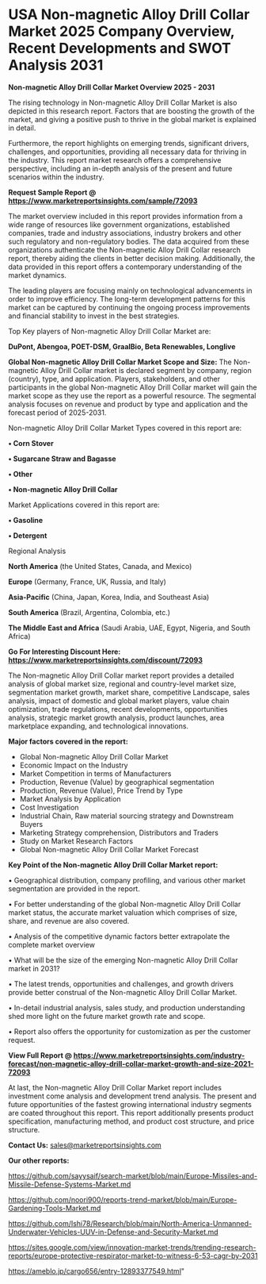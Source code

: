 # USA  Non-magnetic Alloy Drill Collar Market 2025 Company Overview, Recent Developments and SWOT Analysis 2031

<Strong> Non-magnetic Alloy Drill Collar Market Overview 2025 - 2031</strong>

The rising technology in Non-magnetic Alloy Drill Collar Market is also depicted in this research report. Factors that are boosting the growth of the market, and giving a positive push to thrive in the global market is explained in detail.

Furthermore, the report highlights on emerging trends, significant drivers, challenges, and opportunities, providing all necessary data for thriving in the industry. This report market research offers a comprehensive perspective, including an in-depth analysis of the present and future scenarios within the industry.

<strong>Request Sample Report @ <a href=https://www.marketreportsinsights.com/sample/72093>https://www.marketreportsinsights.com/sample/72093</a></strong>

The market overview included in this report provides information from a wide range of resources like government organizations, established companies, trade and industry associations, industry brokers and other such regulatory and non-regulatory bodies. The data acquired from these organizations authenticate the Non-magnetic Alloy Drill Collar research report, thereby aiding the clients in better decision making. Additionally, the data provided in this report offers a contemporary understanding of the market dynamics.

The leading players are focusing mainly on technological advancements in order to improve efficiency. The long-term development patterns for this market can be captured by continuing the ongoing process improvements and financial stability to invest in the best strategies.

Top Key players of Non-magnetic Alloy Drill Collar Market are:

<strong>DuPont, Abengoa, POET-DSM, GraalBio, Beta Renewables, Longlive</strong>

<strong><b>Global Non-magnetic Alloy Drill Collar Market Scope and Size:</b></strong>
The Non-magnetic Alloy Drill Collar market is declared segment by company, region (country), type, and application. Players, stakeholders, and other participants in the global Non-magnetic Alloy Drill Collar market will gain the market scope as they use the report as a powerful resource. The segmental analysis focuses on revenue and product by type and application and the forecast period of 2025-2031.

Non-magnetic Alloy Drill Collar Market Types covered in this report are:

<strong>• Corn Stover

• Sugarcane Straw and Bagasse

• Other

• Non-magnetic Alloy Drill Collar</strong>

Market Applications covered in this report are:

<strong>• Gasoline

• Detergent</strong> 

Regional Analysis

<strong>North America</strong> (the United States, Canada, and Mexico)

<strong>Europe</strong> (Germany, France, UK, Russia, and Italy)

<strong>Asia-Pacific</strong> (China, Japan, Korea, India, and Southeast Asia)

<strong>South America</strong> (Brazil, Argentina, Colombia, etc.)

<strong>The Middle East and Africa</strong> (Saudi Arabia, UAE, Egypt, Nigeria, and South Africa)

<strong>Go For Interesting Discount Here: <a href=https://www.marketreportsinsights.com/discount/72093>https://www.marketreportsinsights.com/discount/72093</a></strong>

The Non-magnetic Alloy Drill Collar market report provides a detailed analysis of global market size, regional and country-level market size, segmentation market growth, market share, competitive Landscape, sales analysis, impact of domestic and global market players, value chain optimization, trade regulations, recent developments, opportunities analysis, strategic market growth analysis, product launches, area marketplace expanding, and technological innovations.

<strong><b>Major factors covered in the report:</b></strong>
<ul>
  <li>Global Non-magnetic Alloy Drill Collar Market </li>
  <li>Economic Impact on the Industry</li>
  <li>Market Competition in terms of Manufacturers</li>
  <li>Production, Revenue (Value) by geographical segmentation</li>
  <li>Production, Revenue (Value), Price Trend by Type</li>
  <li>Market Analysis by Application</li>
  <li>Cost Investigation</li>
  <li>Industrial Chain, Raw material sourcing strategy and Downstream Buyers</li>
  <li>Marketing Strategy comprehension, Distributors and Traders</li>
  <li>Study on Market Research Factors</li>
  <li>Global Non-magnetic Alloy Drill Collar Market Forecast</li>
</ul>

<strong><b>Key Point of the Non-magnetic Alloy Drill Collar Market report:</b></strong>

• Geographical distribution, company profiling, and various other market segmentation are provided in the report.

• For better understanding of the global Non-magnetic Alloy Drill Collar market status, the accurate market valuation which comprises of size, share, and revenue are also covered.

• Analysis of the competitive dynamic factors better extrapolate the complete market overview

• What will be the size of the emerging Non-magnetic Alloy Drill Collar market in 2031?

• The latest trends, opportunities and challenges, and growth drivers provide better construal of the Non-magnetic Alloy Drill Collar Market.

• In-detail industrial analysis, sales study, and production understanding shed more light on the future market growth rate and scope.

• Report also offers the opportunity for customization as per the customer request.

<strong><b>View Full Report @ <a href=https://www.marketreportsinsights.com/industry-forecast/non-magnetic-alloy-drill-collar-market-growth-and-size-2021-72093>https://www.marketreportsinsights.com/industry-forecast/non-magnetic-alloy-drill-collar-market-growth-and-size-2021-72093</a></b></strong>


At last, the Non-magnetic Alloy Drill Collar Market report includes investment come analysis and development trend analysis. The present and future opportunities of the fastest growing international industry segments are coated throughout this report. This report additionally presents product specification, manufacturing method, and product cost structure, and price structure.

<strong>Contact Us:</strong>
sales@marketreportsinsights.com

<strong>Our other reports:</strong>

<a href=https://github.com/sayysaif/search-market/blob/main/Europe-Missiles-and-Missile-Defense-Systems-Market.md>https://github.com/sayysaif/search-market/blob/main/Europe-Missiles-and-Missile-Defense-Systems-Market.md</a>

<a href=https://github.com/noori900/reports-trend-market/blob/main/Europe-Gardening-Tools-Market.md>https://github.com/noori900/reports-trend-market/blob/main/Europe-Gardening-Tools-Market.md</a>

<a href=https://github.com/Ishi78/Research/blob/main/North-America-Unmanned-Underwater-Vehicles-UUV-in-Defense-and-Security-Market.md>https://github.com/Ishi78/Research/blob/main/North-America-Unmanned-Underwater-Vehicles-UUV-in-Defense-and-Security-Market.md</a>

<a href=https://sites.google.com/view/innovation-market-trends/trending-research-reports/europe-protective-respirator-market-to-witness-6-53-cagr-by-2031>https://sites.google.com/view/innovation-market-trends/trending-research-reports/europe-protective-respirator-market-to-witness-6-53-cagr-by-2031</a>

<a href=https://ameblo.jp/cargo656/entry-12893377549.html>https://ameblo.jp/cargo656/entry-12893377549.html</a>"
